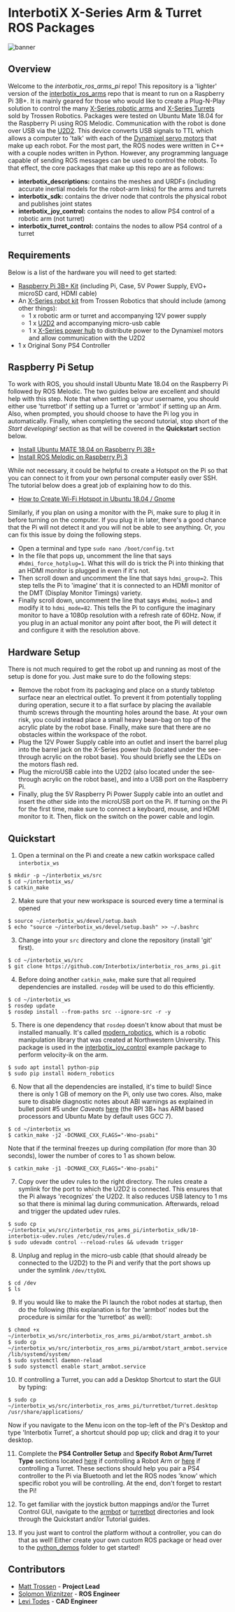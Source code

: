 # InterbotiX X-Series Arm & Turret ROS Packages
![banner](images/banner.png)

## Overview
Welcome to the *interbotix_ros_arms_pi* repo! This repository is a 'lighter' version of the [interbotix_ros_arms](https://github.com/Interbotix/interbotix_ros_arms) repo that is meant to run on a Raspberry Pi 3B+. It is mainly geared for those who would like to create a Plug-N-Play solution to control the many [X-Series robotic arms](https://www.trossenrobotics.com/robotic-arms.aspx) and [X-Series Turrets](https://www.trossenrobotics.com/c/robot-turrets.aspx) sold by Trossen Robotics. Packages were tested on Ubuntu Mate 18.04 for the Raspberry Pi using ROS Melodic. Communication with the robot is done over USB via the [U2D2](https://www.trossenrobotics.com/dynamixel-u2d2.aspx). This device converts USB signals to TTL which allows a computer to 'talk' with each of the [Dynamixel servo motors](https://www.trossenrobotics.com/dynamixel-x-series-robot-servos) that make up each robot. For the most part, the ROS nodes were written in C++ with a couple nodes written in Python. However, any programming language capable of sending ROS messages can be used to control the robots. To that effect, the core packages that make up this repo are as follows:
- **interbotix_descriptions:** contains the meshes and URDFs (including accurate inertial models for the robot-arm links) for the arms and turrets
- **interbotix_sdk:** contains the driver node that controls the physical robot and publishes joint states
- **interbotix_joy_control:** contains the nodes to allow PS4 control of a robotic arm (not turret)
- **interbotix_turret_control:** contains the nodes to allow PS4 control of a turret

## Requirements
Below is a list of the hardware you will need to get started:
- [Raspberry Pi 3B+ Kit](https://www.amazon.com/CanaKit-Raspberry-Starter-Premium-Black/dp/B07BCC8PK7/ref=sr_1_14?keywords=raspberry+pi+3b%2B&qid=1574291604&sr=8-14) (including Pi, Case, 5V Power Supply, EVO+ microSD card, HDMI cable)
- An [X-Series robot kit](https://www.trossenrobotics.com/robot-kits.aspx) from Trossen Robotics that should include (among other things):
  - 1 x robotic arm or turret and accompanying 12V power supply
  - 1 x [U2D2](https://www.trossenrobotics.com/dynamixel-u2d2.aspx) and accompanying micro-usb cable
  - 1 x [X-Series power hub](http://www.support.interbotix.com/html/electronics/index.html#control-boards) to distribute power to the Dynamixel motors and allow communication with the U2D2
- 1 x Original Sony PS4 Controller

## Raspberry Pi Setup

To work with ROS, you should install Ubuntu Mate 18.04 on the Raspberry Pi followed by ROS Melodic. The two guides below are excellent and should help with this step. Note that when setting up your username, you should either use 'turretbot' if setting up a Turret or 'armbot' if setting up an Arm. Also, when prompted, you should choose to have the Pi log you in automatically. Finally, when completing the second tutorial, stop short of the *Start developing!* section as that will be covered in the **Quickstart** section below.
- [Install Ubuntu MATE 18.04 on Raspberry Pi 3B+](https://roboticsbackend.com/install-ubuntu-mate-18-04-on-raspberry-pi-3-b/)
- [Install ROS Melodic on Raspberry Pi 3](https://roboticsbackend.com/install-ros-on-raspberry-pi-3/)

While not necessary, it could be helpful to create a Hotspot on the Pi so that you can connect to it from your own personal computer easily over SSH. The tutorial below does a great job of explaining how to do this.
- [How to Create Wi-Fi Hotspot in Ubuntu 18.04 / Gnome](https://www.linuxuprising.com/2018/09/how-to-create-wi-fi-hotspot-in-ubuntu.html)

Similarly, if you plan on using a monitor with the Pi, make sure to plug it in before turning on the computer. If you plug it in later, there's a good chance that the Pi will not detect it and you will not be able to see anything. Or, you can fix this issue by doing the following steps.
- Open a terminal and type `sudo nano /boot/config.txt`
- In the file that pops up, uncomment the line that says `#hdmi_force_hotplug=1`. What this will do is trick the Pi into thinking that an HDMI monitor is plugged in even if it's not.
- Then scroll down and uncomment the line that says `hdmi_group=2`. This step tells the Pi to 'imagine' that it is connected to an HDMI monitor of the DMT (Display Monitor Timings) variety.
- Finally scroll down, uncomment the line that says `#hdmi_mode=1` and modify it to `hdmi_mode=82`. This tells the Pi to configure the imaginary monitor to have a 1080p resolution with a refresh rate of 60Hz. Now, if you plug in an actual monitor any point after boot, the Pi will detect it and configure it with the resolution above.

## Hardware Setup
There is not much required to get the robot up and running as most of the setup is done for you. Just make sure to do the following steps:
 - Remove the robot from its packaging and place on a sturdy tabletop surface near an electrical outlet. To prevent it from potentially toppling during operation, secure it to a flat surface by placing the available thumb screws through the mounting holes around the base. At your own risk, you could instead place a small heavy bean-bag on top of the acrylic plate by the robot base. Finally, make sure that there are no obstacles within the workspace of the robot.
 - Plug the 12V Power Supply cable into an outlet and insert the barrel plug into the barrel jack on the X-Series power hub (located under the see-through acrylic on the robot base). You should briefly see the LEDs on the motors flash red.
 - Plug the microUSB cable into the U2D2 (also located under the see-through acrylic on the robot base), and into a USB port on the Raspberry Pi.
 - Finally, plug the 5V Raspberry Pi Power Supply cable into an outlet and insert the other side into the microUSB port on the Pi. If turning on the Pi for the first time, make sure to connect a keyboard, mouse, and HDMI monitor to it. Then, flick on the switch on the power cable and login.

## Quickstart
1. Open a terminal on the Pi and create a new catkin workspace called `interbotix_ws`
```
$ mkdir -p ~/interbotix_ws/src
$ cd ~/interbotix_ws/
$ catkin_make
```

2. Make sure that your new workspace is sourced every time a terminal is opened
```
$ source ~/interbotix_ws/devel/setup.bash
$ echo "source ~/interbotix_ws/devel/setup.bash" >> ~/.bashrc
```

3. Change into your `src` directory and clone the repository (install 'git' first).
```
$ cd ~/interbotix_ws/src
$ git clone https://github.com/Interbotix/interbotix_ros_arms_pi.git
```

4. Before doing another `catkin_make`, make sure that all required dependencies are installed. `rosdep` will be used to do this efficiently.
```
$ cd ~/interbotix_ws
$ rosdep update
$ rosdep install --from-paths src --ignore-src -r -y
```

5. There is one dependency that `rosdep` doesn't know about that must be installed manually. It's called [modern_robotics](https://github.com/NxRLab/ModernRobotics/tree/master/packages/Python), which is a robotic manipulation library that was created at Northwestern University. This package is used in the [interbotix_joy_control](armbot/interbotix_joy_control) example package to perform velocity-ik on the arm.
```
$ sudo apt install python-pip
$ sudo pip install modern_robotics
```

6. Now that all the dependencies are installed, it's time to build! Since there is only 1 GB of memory on the Pi, only use two cores. Also, make sure to disable diagnostic notes about ABI warnings as explained in bullet point #5 under *Caveats* [here](https://gcc.gnu.org/gcc-7/changes.html) (the RPI 3B+ has ARM based processors and Ubuntu Mate by default uses GCC 7).
```
$ cd ~/interbotix_ws
$ catkin_make -j2 -DCMAKE_CXX_FLAGS="-Wno-psabi"
```

Note that if the terminal freezes up during compilation (for more than 30 seconds), lower the number of cores to 1 as shown below.
```
$ catkin_make -j1 -DCMAKE_CXX_FLAGS="-Wno-psabi"
```

7. Copy over the udev rules to the right directory. The rules create a symlink for the port to which the U2D2 is connected. This ensures that the Pi always 'recognizes' the U2D2. It also reduces USB latency to 1 ms so that there is minimal lag during communication. Afterwards, reload and trigger the updated udev rules.
```
$ sudo cp ~/interbotix_ws/src/interbotix_ros_arms_pi/interbotix_sdk/10-interbotix-udev.rules /etc/udev/rules.d
$ sudo udevadm control --reload-rules && udevadm trigger
```

8. Unplug and replug in the micro-usb cable (that should already be connected to the U2D2) to the Pi and verify that the port shows up under the symlink `/dev/ttyDXL`
```
$ cd /dev
$ ls
```

9. If you would like to make the Pi launch the robot nodes at startup, then do the following (this explanation is for the 'armbot' nodes but the procedure is similar for the 'turretbot' as well):
```
$ chmod +x ~/interbotix_ws/src/interbotix_ros_arms_pi/armbot/start_armbot.sh
$ sudo cp ~/interbotix_ws/src/interbotix_ros_arms_pi/armbot/start_armbot.service /lib/systemd/system/
$ sudo systemctl daemon-reload
$ sudo systemctl enable start_armbot.service
```

10. If controlling a Turret, you can add a Desktop Shortcut to start the GUI by typing:
```
$ sudo cp ~/interbotix_ws/src/interbotix_ros_arms_pi/turretbot/turret.desktop /usr/share/applications/
```
Now if you navigate to the Menu icon on the top-left of the Pi's Desktop and type 'Interbotix Turret', a shortcut should pop up; click and drag it to your desktop.

11. Complete the **PS4 Controller Setup** and **Specify Robot Arm/Turret Type** sections located [here](armbot/Robot%20Arm%20Quickstart.pdf) if controlling a Robot Arm or [here](turretbot/Turret%20Quickstart.pdf) if controlling a Turret. These sections should help you pair a PS4 controller to the Pi via Bluetooth and let the ROS nodes 'know' which specific robot you will be controlling. At the end, don't forget to restart the Pi!

12. To get familiar with the joystick button mappings and/or the Turret Control GUI, navigate to the [armbot](armbot/) or [turretbot](turretbot/) directories and look through the Quickstart and/or Tutorial guides.

13. If you just want to control the platform without a controller, you can do that as well! Either create your own custom ROS package or head over to the [python_demos](python_demos/) folder to get started!

## Contributors
- [Matt Trossen](https://www.trossenrobotics.com/) - **Project Lead**
- [Solomon Wiznitzer](https://github.com/swiz23) - **ROS Engineer**
- [Levi Todes](https://github.com/LeTo37) - **CAD Engineer**
